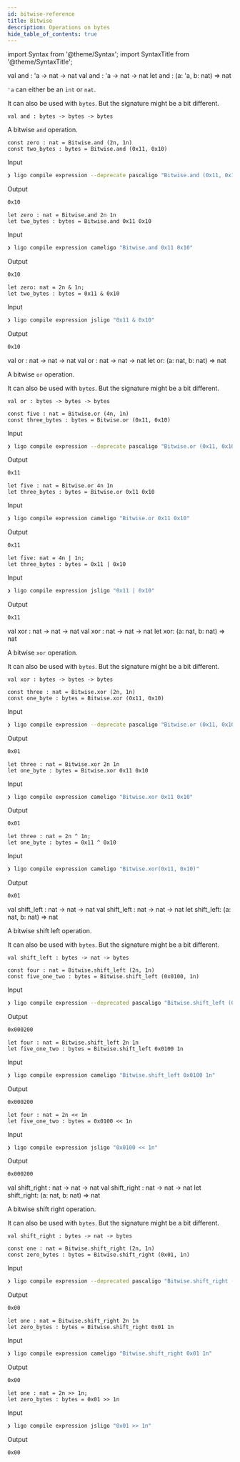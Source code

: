 ```yaml
---
id: bitwise-reference
title: Bitwise
description: Operations on bytes
hide_table_of_contents: true
---
```


import Syntax from '@theme/Syntax';
import SyntaxTitle from '@theme/SyntaxTitle';

<SyntaxTitle syntax="pascaligo">
val and : 'a -> nat -> nat
</SyntaxTitle>
<SyntaxTitle syntax="cameligo">
val and : 'a -> nat -> nat
</SyntaxTitle>

<SyntaxTitle syntax="jsligo">
let and : (a: &apos;a, b: nat) => nat
</SyntaxTitle>

`'a` can either be an `int` or `nat`.

It can also be used with `bytes`. But the signature might be a bit different.

`val and : bytes -> bytes -> bytes`

A bitwise `and` operation.

<Syntax syntax="pascaligo">

```pascaligo
const zero : nat = Bitwise.and (2n, 1n)
const two_bytes : bytes = Bitwise.and (0x11, 0x10)
```

Input
```bash
❯ ligo compile expression --deprecate pascaligo "Bitwise.and (0x11, 0x10)"
```
Output
```bash
0x10
```

</Syntax>
<Syntax syntax="cameligo">

```cameligo
let zero : nat = Bitwise.and 2n 1n
let two_bytes : bytes = Bitwise.and 0x11 0x10
```

Input
```bash
❯ ligo compile expression cameligo "Bitwise.and 0x11 0x10"
```
Output
```bash
0x10
```

</Syntax>

<Syntax syntax="jsligo">

```jsligo
let zero: nat = 2n & 1n;
let two_bytes : bytes = 0x11 & 0x10
```


Input
```bash
❯ ligo compile expression jsligo "0x11 & 0x10"
```

Output
```bash
0x10
```

</Syntax>


<SyntaxTitle syntax="pascaligo">
val or : nat -> nat -> nat
</SyntaxTitle>
<SyntaxTitle syntax="cameligo">
val or :  nat -> nat -> nat
</SyntaxTitle>

<SyntaxTitle syntax="jsligo">
let or: (a: nat, b: nat) => nat
</SyntaxTitle>

A bitwise `or` operation.

It can also be used with `bytes`. But the signature might be a bit different.

`val or : bytes -> bytes -> bytes`

<Syntax syntax="pascaligo">

```pascaligo
const five : nat = Bitwise.or (4n, 1n)
const three_bytes : bytes = Bitwise.or (0x11, 0x10)
```


Input
```bash
❯ ligo compile expression --deprecate pascaligo "Bitwise.or (0x11, 0x10)"
```

Output
```bash
0x11
```

</Syntax>
<Syntax syntax="cameligo">

```cameligo
let five : nat = Bitwise.or 4n 1n
let three_bytes : bytes = Bitwise.or 0x11 0x10
```


Input
```bash
❯ ligo compile expression cameligo "Bitwise.or 0x11 0x10"
```

Output
```bash
0x11
```

</Syntax>

<Syntax syntax="jsligo">

```jsligo
let five: nat = 4n | 1n;
let three_bytes : bytes = 0x11 | 0x10
```


Input
```bash
❯ ligo compile expression jsligo "0x11 | 0x10"
```

Output
```bash
0x11
```


</Syntax>

<SyntaxTitle syntax="pascaligo">
val xor : nat -> nat -> nat
</SyntaxTitle>
<SyntaxTitle syntax="cameligo">
val xor :  nat -> nat -> nat
</SyntaxTitle>

<SyntaxTitle syntax="jsligo">
let xor: (a: nat, b: nat) => nat
</SyntaxTitle>

A bitwise `xor` operation.

It can also be used with `bytes`. But the signature might be a bit different.

`val xor : bytes -> bytes -> bytes`


<Syntax syntax="pascaligo">

```pascaligo
const three : nat = Bitwise.xor (2n, 1n)
const one_byte : bytes = Bitwise.xor (0x11, 0x10)
```


Input
```bash
❯ ligo compile expression --deprecate pascaligo "Bitwise.or (0x11, 0x10)"
```

Output
```bash
0x01
```

</Syntax>
<Syntax syntax="cameligo">

```cameligo
let three : nat = Bitwise.xor 2n 1n
let one_byte : bytes = Bitwise.xor 0x11 0x10
```


Input
```bash
❯ ligo compile expression cameligo "Bitwise.xor 0x11 0x10"
```

Output
```bash
0x01
```

</Syntax>

<Syntax syntax="jsligo">

```jsligo group=other
let three : nat = 2n ^ 1n;
let one_byte : bytes = 0x11 ^ 0x10
```


Input
```bash
❯ ligo compile expression cameligo "Bitwise.xor(0x11, 0x10)"
```

Output
```bash
0x01
```

</Syntax>

<SyntaxTitle syntax="pascaligo">
val shift_left : nat -> nat -> nat
</SyntaxTitle>
<SyntaxTitle syntax="cameligo">
val shift_left :  nat -> nat -> nat
</SyntaxTitle>

<SyntaxTitle syntax="jsligo">
let shift_left: (a: nat, b: nat) => nat
</SyntaxTitle>

A bitwise shift left operation.

It can also be used with `bytes`. But the signature might be a bit different.

`val shift_left : bytes -> nat -> bytes`

<Syntax syntax="pascaligo">

```pascaligo
const four : nat = Bitwise.shift_left (2n, 1n)
const five_one_two : bytes = Bitwise.shift_left (0x0100, 1n)
```

Input
```bash
❯ ligo compile expression --deprecated pascaligo "Bitwise.shift_left (0x0100, 1n)"
```

Output
```bash
0x000200
```

</Syntax>
<Syntax syntax="cameligo">

```cameligo
let four : nat = Bitwise.shift_left 2n 1n
let five_one_two : bytes = Bitwise.shift_left 0x0100 1n
```

Input
```bash
❯ ligo compile expression cameligo "Bitwise.shift_left 0x0100 1n"
```

Output
```bash
0x000200
```

</Syntax>

<Syntax syntax="jsligo">

```jsligo
let four : nat = 2n << 1n
let five_one_two : bytes = 0x0100 << 1n
```

Input
```bash
❯ ligo compile expression jsligo "0x0100 << 1n"
```

Output
```bash
0x000200
```

</Syntax>

<SyntaxTitle syntax="pascaligo">
val shift_right : nat -> nat -> nat
</SyntaxTitle>
<SyntaxTitle syntax="cameligo">
val shift_right :  nat -> nat -> nat
</SyntaxTitle>

<SyntaxTitle syntax="jsligo">
let shift_right: (a: nat, b: nat) => nat
</SyntaxTitle>

A bitwise shift right operation.

It can also be used with `bytes`. But the signature might be a bit different.

`val shift_right : bytes -> nat -> bytes`


<Syntax syntax="pascaligo">

```pascaligo
const one : nat = Bitwise.shift_right (2n, 1n)
const zero_bytes : bytes = Bitwise.shift_right (0x01, 1n)
```

Input
```bash
❯ ligo compile expression --deprecated pascaligo "Bitwise.shift_right (0x01, 1n)"
```

Output
```bash
0x00
```

</Syntax>

<Syntax syntax="cameligo">


```cameligo
let one : nat = Bitwise.shift_right 2n 1n
let zero_bytes : bytes = Bitwise.shift_right 0x01 1n
```

Input
```bash
❯ ligo compile expression cameligo "Bitwise.shift_right 0x01 1n"
```

Output
```bash
0x00
```


</Syntax>

<Syntax syntax="jsligo">

```jsligo
let one : nat = 2n >> 1n;
let zero_bytes : bytes = 0x01 >> 1n
```

Input
```bash
❯ ligo compile expression jsligo "0x01 >> 1n"
```

Output
```bash
0x00
```

</Syntax>
